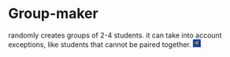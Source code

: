 # Group-maker
randomly creates groups of 2-4 students. it can take into account exceptions, like students that cannot be paired together.
![Grouper](logo.png "Grouper")
